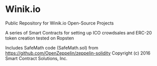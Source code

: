 # Winik.io
Public Repository for Winik.io Open-Source Projects

A series of Smart Contracts for setting up ICO crowdsales and ERC-20 token creation tested on Ropsten


Includes SafeMath code (SafeMath.sol) from https://github.com/OpenZeppelin/zeppelin-solidity Copyright (c) 2016 Smart Contract Solutions, Inc.


